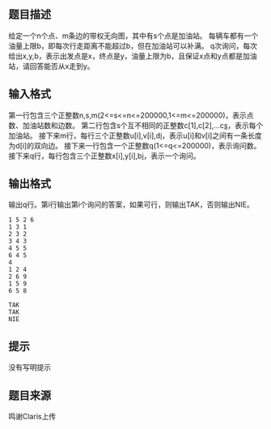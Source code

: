 


## 题目描述
给定一个n个点、m条边的带权无向图，其中有s个点是加油站。
每辆车都有一个油量上限b，即每次行走距离不能超过b，但在加油站可以补满。
q次询问，每次给出x,y,b，表示出发点是x，终点是y，油量上限为b，且保证x点和y点都是加油站，请回答能否从x走到y。
## 输入格式
第一行包含三个正整数n,s,m(2<=s<=n<=200000,1<=m<=200000)，表示点数、加油站数和边数。
第二行包含s个互不相同的正整数c[1],c[2],...c[s](1<=c[i]<=n)，表示每个加油站。
接下来m行，每行三个正整数u[i],v[i],d[i](1<=u[i],v[i]<=n,u[i]!=v[i],1<=d[i]<=10000)，表示u[i]和v[i]之间有一条长度为d[i]的双向边。
接下来一行包含一个正整数q(1<=q<=200000)，表示询问数。
接下来q行，每行包含三个正整数x[i],y[i],b[i](1<=x[i],y[i]<=n,x[i]!=y[i],1<=b[i]<=2*10^9)，表示一个询问。
## 输出格式
输出q行。第i行输出第i个询问的答案，如果可行，则输出TAK，否则输出NIE。

```input16 4 5
1 5 2 6
1 3 1
2 3 2
3 4 3
4 5 5
6 4 5
4
1 2 4
2 6 9
1 5 9
6 5 8

```

```output1TAK
TAK
TAK
NIE
```

## 提示
没有写明提示
## 题目来源
鸣谢Claris上传


